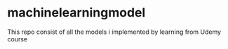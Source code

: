 # machinelearningmodel
This repo consist of all the models i implemented by learning from Udemy course
